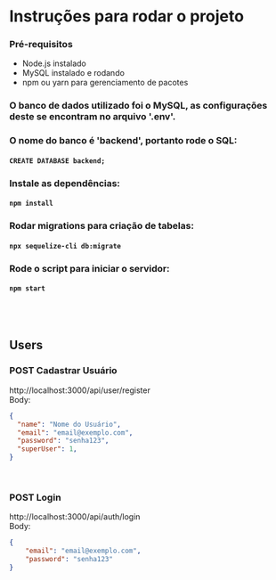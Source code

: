 # Instruções para rodar o projeto

### Pré-requisitos
- Node.js instalado
- MySQL instalado e rodando
- npm ou yarn para gerenciamento de pacotes

### O banco de dados utilizado foi o MySQL, as configurações deste se encontram no arquivo '.env'.
### O nome do banco é 'backend', portanto rode o SQL:
#### `CREATE DATABASE backend;`
### Instale as dependências:
#### `npm install`
### Rodar migrations para criação de tabelas:
#### `npx sequelize-cli db:migrate`
### Rode o script para iniciar o servidor:
#### `npm start`
<br><br>

## Users <br>
### POST Cadastrar Usuário 
http://localhost:3000/api/user/register<br>
Body: <br>
```json
{
  "name": "Nome do Usuário",
  "email": "email@exemplo.com",
  "password": "senha123",
  "superUser": 1,
}
```
<br>

### POST Login
http://localhost:3000/api/auth/login<br>
Body: <br>
```json
{
    "email": "email@exemplo.com",
    "password": "senha123"
}
```
<br>
